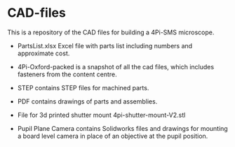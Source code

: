 # CAD-files

This is a repository of the CAD files for building a 4Pi-SMS
microscope.

* PartsList.xlsx Excel file with parts list including numbers and
  approximate cost.

* 4Pi-Oxford-packed is a snapshot of all the cad files, which includes
  fasteners from the content centre.

* STEP contains STEP files for machined parts.

* PDF contains drawings of parts and assemblies.

* File for 3d printed shutter mount 4pi-shutter-mount-V2.stl

* Pupil Plane Camera contains Solidworks files and drawings for mounting a board level camera in place of an objective at the pupil position.
